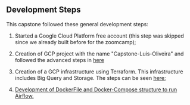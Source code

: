 ## Development Steps

This capstone followed these general development steps:

1. Started a Google Cloud Platform free account (this step was skipped since we already built before for the zoomcamp);

2. Creation of GCP project with the name "Capstone-Luis-Oliveira" and followed the advanced steps in [here](https://github.com/guoliveira/data-engineer-zoomcamp-project/tree/main/GCP_Terraform)

3. Creation of a GCP infrastructure using Terraform. This infrastructure includes Big Query and Storage.  The steps can be seen [here](https://github.com/guoliveira/data-engineer-zoomcamp-project/blob/main/GCP_Terraform/Readme.md#creation-of-a-gcp-infrastructure);

4. [Development of DockerFile and Docker-Compose structure to run Airflow.](setup_docker.md)